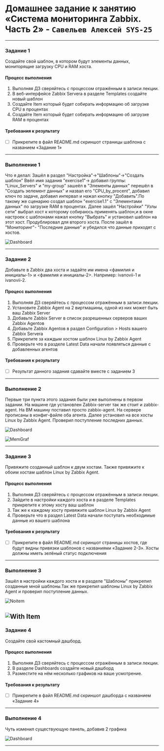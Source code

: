 # Домашнее задание к занятию «Система мониторинга Zabbix. Часть 2» - `Савельев Алексей SYS-25`

---

### Задание 1
Создайте свой шаблон, в котором будут элементы данных, мониторящие загрузку CPU и RAM хоста.

#### Процесс выполнения
1. Выполняя ДЗ сверяйтесь с процессом отражённым в записи лекции.
2. В веб-интерфейсе Zabbix Servera в разделе Templates создайте новый шаблон
3. Создайте Item который будет собирать информацию об загрузке CPU в процентах
4. Создайте Item который будет собирать информацию об загрузке RAM в процентах
#### Требования к результату
- [ ] Прикрепите в файл README.md скриншот страницы шаблона с названием «Задание 1»
---
### Выполнение 1
Что я делал:
Зашёл в раздел "Настройка"->"Шаблоны"->"Создать шаблон"
Ввёл имя задания "exerсise1"-> добавил группы: "Linux_Servers" и "my-group" зашеёл в "Элементы данных" перешёл в "Создать эелемент данных" и назвал его "CPU_by_procent", добавил ключ по задаче, добавил интервал и нажал кнопку "Добавить".По такому же сценарию создал шаблон "exercise1.1" с "Элементами данных" по загрузке RAM в процентах. Далее зашёл "Настройки" "Узлы сети" выбрал хост к которому собираюсь применять шаблон,и в окне настроек с шаблонами нажал кнопку "Выбрать" и установил шаблон на этот хост. Продублировал для второго хоста. После зашёл в "Мониторинг"- "Последние данные" и убедился что данные приходят с хостов.

![Dashboard](https://github.com/Lexacbr/zabbix-hw2/blob/main/screenshots/1-templ.png)

---

### Задание 2
Добавьте в Zabbix два хоста и задайте им имена <фамилия и инициалы-1> и <фамилия и инициалы-2>. Например: ivanovii-1 и ivanovii-2.

#### Процесс выполнения
1. Выполняя ДЗ сверяйтесь с процессом отражённым в записи лекции.
2. Установите Zabbix Agent на 2 виртмашины, одной из них может быть ваш Zabbix Server
3. Добавьте Zabbix Server в список разрешенных серверов ваших Zabbix Agentов
4. Добавьте Zabbix Agentов в раздел Configuration > Hosts вашего Zabbix Servera
5. Прикрепите за каждым хостом шаблон Linux by Zabbix Agent
6. Проверьте что в разделе Latest Data начали появляться данные с добавленных агентов

#### Требования к результату
- [ ] Результат данного задания сдавайте вместе с заданием 3
---
### Выполнение 2
Первые три пункта этого задания были уже выполнены в первом задании. На машине где установлен Zabbix-server так же стоит и zabbix-agent. На ВМ машину поставил просто zabbix-agent. На сервере прописаны в конфиг-файле оба агента. Далее установил на все хосты Linux by Zabbix Agent. Проверил поступление последних данных.

![Dashboard](https://github.com/Lexacbr/zabbix-hw2/blob/main/screenshots/last-data.png)

![MemGraf](https://github.com/Lexacbr/zabbix-hw2/blob/main/screenshots/mem-local-ag.png)

---
### Задание 3
Привяжите созданный шаблон к двум хостам. Также привяжите к обоим хостам шаблон Linux by Zabbix Agent.

#### Процесс выполнения
1. Выполняя ДЗ сверяйтесь с процессом отражённым в записи лекции.
2. Зайдите в настройки каждого хоста и в разделе Templates прикрепите к этому хосту ваш шаблон
3. Так же к каждому хосту привяжите шаблон Linux by Zabbix Agent
4. Проверьте что в раздел Latest Data начали поступать необходимые данные из вашего шаблона

#### Требования к результату
- [ ] Прикрепите в файл README.md скриншот страницы хостов, где будут видны привязки шаблонов с названиями «Задание 2-3». Хосты должны иметь зелёный статус подключения
---
### Выполнение 3
Зашёл в настройки каждого хоста и в разделе "Шаблоны" прикрепил созданные мной шаблоны.Так же прикрепил шаблоны Linux by Zabbix Agent и проверил поступление данных.

![Noitem](https://github.com/Lexacbr/zabbix-hw2/blob/main/screenshots/serv+2ag-noitem.png)

![With Item](https://github.com/Lexacbr/zabbix-hw2/blob/main/screenshots/serv+2ag-item.png)
---
### Задание 4
Создайте свой кастомный дашборд.

#### Процесс выполнения
1. Выполняя ДЗ сверяйтесь с процессом отражённым в записи лекции.
2. В разделе Dashboards создайте новый дашборд
3. Разместите на нём несколько графиков на ваше усмотрение.

#### Требования к результату
- [ ] Прикрепите в файл README.md скриншот дашборда с названием «Задание 4»
---
### Выполнение 4
Чуть изменил существующую панель, добавив 2 графика

![Dashboard](https://github.com/Lexacbr/zabbix-hw2/blob/main/screenshots/my-dash.png)

---

